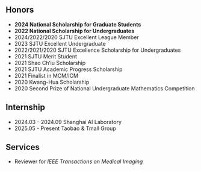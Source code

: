 ## Honors

- **2024 National Scholarship for Graduate Students**
- **2022 National Scholarship for Undergraduates**
- 2024/2022/2020 SJTU Excellent League Member
- 2023 SJTU Excellent Undergraduate
- 2022/2021/2020 SJTU Excellence Scholarship for Undergraduates
- 2021 SJTU Merit Student
- 2021 Shao Ch’iu Scholarship
- 2021 SJTU Academic Progress Scholarship
- 2021 Finalist in MCM/ICM
- 2020 Kwang-Hua Scholarship
- 2020 Second Prize of National Undergraduate Mathematics Competition

## Internship

- 2024.03 - 2024.09 Shanghai AI Laboratory
- 2025.05 - Present Taobao & Tmall Group


## Services
- Reviewer for _IEEE Transactions on Medical Imaging_
